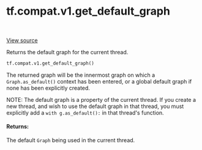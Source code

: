 <div itemscope itemtype="http://developers.google.com/ReferenceObject">
<meta itemprop="name" content="tf.compat.v1.get_default_graph" />
<meta itemprop="path" content="Stable" />
</div>

# tf.compat.v1.get_default_graph

<!-- Insert buttons and diff -->

<table class="tfo-notebook-buttons tfo-api" align="left">
</table>

<a target="_blank" href="/code/stable/tensorflow/python/framework/ops.py">View source</a>



Returns the default graph for the current thread.

``` python
tf.compat.v1.get_default_graph()
```



<!-- Placeholder for "Used in" -->

The returned graph will be the innermost graph on which a
`Graph.as_default()` context has been entered, or a global default
graph if none has been explicitly created.

NOTE: The default graph is a property of the current thread. If you
create a new thread, and wish to use the default graph in that
thread, you must explicitly add a `with g.as_default():` in that
thread's function.

#### Returns:

The default `Graph` being used in the current thread.


